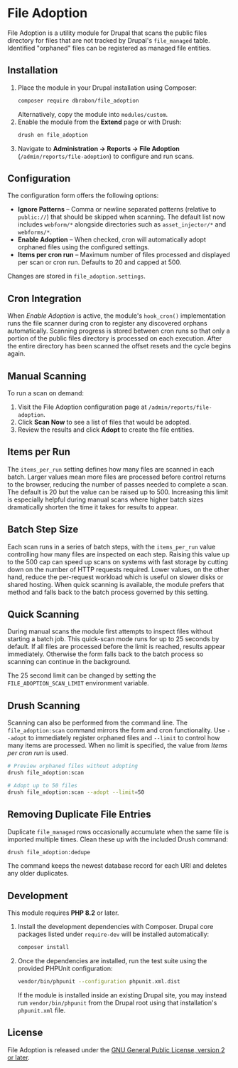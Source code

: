 # File Adoption

File Adoption is a utility module for Drupal that scans the public files directory
for files that are not tracked by Drupal's `file_managed` table. Identified
"orphaned" files can be registered as managed file entities.

## Installation

1. Place the module in your Drupal installation using Composer:
   ```bash
   composer require dbrabon/file_adoption
   ```
   Alternatively, copy the module into `modules/custom`.
2. Enable the module from the **Extend** page or with Drush:
   ```bash
   drush en file_adoption
   ```
3. Navigate to **Administration → Reports → File Adoption** (`/admin/reports/file-adoption`)
   to configure and run scans.

## Configuration

The configuration form offers the following options:

- **Ignore Patterns** – Comma or newline separated patterns (relative to
  `public://`) that should be skipped when scanning. The default list now
  includes `webform/*` alongside directories such as `asset_injector/*` and
  `webforms/*`.
- **Enable Adoption** – When checked, cron will automatically adopt orphaned
  files using the configured settings.
- **Items per cron run** – Maximum number of files processed and displayed per
  scan or cron run. Defaults to 20 and capped at 500.

Changes are stored in `file_adoption.settings`.

## Cron Integration

When *Enable Adoption* is active, the module's `hook_cron()` implementation runs
the file scanner during cron to register any discovered orphans automatically.
Scanning progress is stored between cron runs so that only a portion of the
public files directory is processed on each execution. After the entire directory
has been scanned the offset resets and the cycle begins again.

## Manual Scanning

To run a scan on demand:

1. Visit the File Adoption configuration page at `/admin/reports/file-adoption`.
2. Click **Scan Now** to see a list of files that would be adopted.
3. Review the results and click **Adopt** to create the file entities.

## Items per Run

The `items_per_run` setting defines how many files are scanned in each batch.
Larger values mean more files are processed before control returns to the
browser, reducing the number of passes needed to complete a scan. The default is
20 but the value can be raised up to 500. Increasing this limit is especially
helpful during manual scans where higher batch sizes dramatically shorten the
time it takes for results to appear.

## Batch Step Size

Each scan runs in a series of batch steps, with the `items_per_run` value
controlling how many files are inspected on each step. Raising this value up to
the 500 cap can speed up scans on systems with fast storage by cutting down on
the number of HTTP requests required. Lower values, on the other hand, reduce
the per-request workload which is useful on slower disks or shared hosting.
When quick scanning is available, the module prefers that method and falls back to the batch process governed by this setting.

## Quick Scanning

During manual scans the module first attempts to inspect files without starting a batch job. This quick-scan mode runs for up to 25 seconds by default. If all files are processed before the limit is reached, results appear immediately. Otherwise the form falls back to the batch process so scanning can continue in the background.

The 25 second limit can be changed by setting the `FILE_ADOPTION_SCAN_LIMIT` environment variable.


## Drush Scanning

Scanning can also be performed from the command line. The `file_adoption:scan`
command mirrors the form and cron functionality. Use `--adopt` to immediately
register orphaned files and `--limit` to control how many items are processed.
When no limit is specified, the value from *Items per cron run* is used.

```bash
# Preview orphaned files without adopting
drush file_adoption:scan

# Adopt up to 50 files
drush file_adoption:scan --adopt --limit=50
```

## Removing Duplicate File Entries

Duplicate `file_managed` rows occasionally accumulate when the same file is
imported multiple times. Clean these up with the included Drush command:

```bash
drush file_adoption:dedupe
```

The command keeps the newest database record for each URI and deletes any older
duplicates.

## Development

This module requires **PHP 8.2** or later.

1. Install the development dependencies with Composer. Drupal core packages
   listed under `require-dev` will be installed automatically:

   ```bash
   composer install
   ```

2. Once the dependencies are installed, run the test suite using the provided
   PHPUnit configuration:

   ```bash
   vendor/bin/phpunit --configuration phpunit.xml.dist
   ```

   If the module is installed inside an existing Drupal site, you may instead
   run `vendor/bin/phpunit` from the Drupal root using that installation's
   `phpunit.xml` file.


## License

File Adoption is released under the [GNU General Public License, version 2 or later](LICENSE).
